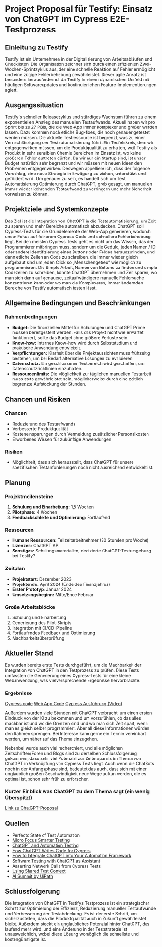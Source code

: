 # Project Proposal für Testify: Einsatz von ChatGPT im Cypress E2E-Testprozess

## Einleitung zu Testify
Testify ist ein Unternehmen in der Digitalisierung von Arbeitsabläufen und Checklisten. Die Organisation zeichnet sich durch einen effizienten Zwei-Wochen-Sprintzyklus aus, der eine schnelle Reaktion auf Fehler ermöglicht und eine zügige Fehlerbehebung gewährleistet. Dieser agile Ansatz ist besonders herausfordernd, da Testify in einem dynamischen Umfeld mit häufigen Softwareupdates und kontinuierlichen Feature-Implementierungen agiert.

## Ausgangssituation
Testify's schneller Releasezyklus und ständiges Wachstum führen zu einem exponentiellen Anstieg des manuellen Testaufwands. Aktuell haben wir pro Sprint bis zu 27 PBIs, die die Web-App immer komplexer und größer werden lassen. Dazu kommen noch etliche Bug-fixes, die noch genauer getestet werden müssen. Die aktuelle Testressource ist begrenzt, was zu einer Vernachlässigung der Testautomatisierung führt. Ein Teufelskreis, dem wir entgegenwirken müssen, um die Produktqualität zu erhalten, weil Testify als Produkt in sehr sensiblen Chemie Bereichen im Einsatz ist, wo keine größeren Fehler auftreten dürfen. Da wir nur ein Startup sind, ist unser Budget natürlich sehr begrenzt und wir müssen mit neuen Ideen den Problemen entgegenwirken. Deswegen appelliere ich, dass der folgende Vorschlag, eine neue Strategie in Erwägung zu ziehen, unterstützt und gefördert wird. Um genauer zu sein, es handelt sich um Test Automatisierung Optimierung durch ChatGPT, grob gesagt, um manuellen immer wieder kehrenden Testaufwand zu verringern und mehr Sicherheit vorweisen zu können.

## Projektziele und Systemkonzepte
Das Ziel ist die Integration von ChatGPT in die Testautomatisierung, um Zeit zu sparen und mehr Bereiche automatisch abzudecken. ChatGPT soll Cypress-Tests für die Grundelemente der Web-App generieren, wodurch unser Fokus auf feinerem Cypress-Code und schnellere Fehlerbehebung liegt. Bei den meisten Cypress Tests geht es nicht um das Wissen, das der Programmierer mitbringen muss, sondern um die Geduld, jeden Namen / ID oder andere Identifizierung eines Buttons oder Feldes herauszufinden, und dann etliche Zeilen an Code zu schreiben, die immer wieder gleich aufgebaut sind um jeden Click so „Menschengetreu“ wie möglich zu programmieren. Die Simple Arbeit, Namen von Buttons zu finden und simple Codezeilen zu schreiben, könnte ChatGPT übernehmen und Zeit sparen, wo man sich dann auf genauere, zeitaufwändigere manuelle Fehlersuche konzentrieren kann oder wo man die Komplexeren, immer ändernden Bereiche von Testify automatisch testen lässt.

## Allgemeine Bedingungen und Beschränkungen
### Rahmenbedingungen
- **Budget:** Die finanziellen Mittel für Schulungen und ChatGPT Prime müssen bereitgestellt werden. Falls das Projekt nicht wie erwartet funktioniert, sollte das Budget ohne größere Verluste sein.
- **Know-how:** Internes Know-how wird durch Selbststudium und praktische Anwendung entwickelt.
- **Verpflichtungen:** Klarheit über die Projektaussichten muss frühzeitig bestehen, um bei Bedarf alternative Lösungen zu evaluieren.
- **Datenschutz:** Ein geschlossener Testbereich wird geschaffen, um Datenschutzrichtlinien einzuhalten.
- **Ressourcenlimits:** Die Möglichkeit zur täglichen manuellen Testarbeit muss stets gewährleistet sein, möglicherweise durch eine zeitlich begrenzte Aufstockung der Stunden.

## Chancen und Risiken
### Chancen
- Reduzierung des Testaufwands
- Verbesserte Produktqualität
- Kosteneinsparungen durch Vermeidung zusätzlicher Personalkosten
- Erworbenes Wissen für zukünftige Anwendungen

### Risiken
- Möglichkeit, dass sich herausstellt, dass ChatGPT für unsere spezifischen Testanforderungen noch nicht ausreichend entwickelt ist.

## Planung
### Projektmeilensteine
1. **Schulung und Einarbeitung:** 1,5 Wochen
2. **Pilotphase:** 4 Wochen
3. **Feedbackschleife und Optimierung:** Fortlaufend

### Ressourcen
- **Humane Ressourcen:** Teilzeitarbeitnehmer (20 Stunden pro Woche)
- **Lizenzen:** ChatGPT API
- **Sonstiges:** Schulungsmaterialien, dedizierte ChatGPT-Testumgebung bei Testify?

### Zeitplan
- **Projektstart:** Dezember 2023
- **Projektende:** April 2024 (Ende des Finanzjahres)
- **Erster Prototyp:** Januar 2024
- **Umsetzungsbeginn:** Mitte/Ende Februar

### Große Arbeitsblöcke
1. Schulung und Einarbeitung
2. Generierung des Pilot-Skripts
3. Integration mit CI/CD-Pipeline
4. Fortlaufendes Feedback und Optimierung
5. Machbarkeitsüberprüfung

## Aktueller Stand
Es wurden bereits erste Tests durchgeführt, um die Machbarkeit der Integration von ChatGPT in den Testprozess zu prüfen. Diese Tests umfassten die Generierung eines Cypress-Tests für eine kleine Webanwendung, was vielversprechende Ergebnisse hervorbrachte.

### Ergebnisse
[Cypress code](chat_GPT_For_Cypress_Codes/cypress_code.js)
[Web App Code](chat_GPT_For_Cypress_Codes/Testify2.0.html)
[Cypress Ausführung (Video)](chat_GPT_For_Cypress_Codes/Video_cypress.mp4)


Außerdem wurden viele Stunden mit ChatGPT verbracht, um einen ersten Eindruck von der KI zu bekommen und um vorzufühlen, ob das alles machbar ist und wo die Grenzen sind und wo man sich Zeit spart, wenn man es gleich selber programmiert. Aber all diese Informationen würden den Rahmen sprengen. Bei Interesse kann gerne ein Termin vereinbart werden, um näher auf das Thema einzugehen.

Nebenbei wurde auch viel recherchiert, und alle möglichen Zeitschriften/Foren und Blogs sind zu derselben Schlussfolgerung gekommen, dass sehr viel Potenzial zur Zeitersparnis im Thema von ChatGPT in Verknüpfung von Cypress Tests liegt. Auch wenn die ChatBots noch in der Anfangsphase sind, bedeutet das auch, dass sich mit einer unglaublich großen Geschwindigkeit neue Wege auftun werden, die es optimal ist, schon sehr früh zu erforschen.

### Kurzer Einblick was ChatGPT zu dem Thema sagt (ein wenig Überspitzt)
[Link zu ChatGPT-Proposal](chat_GPT_For_Cypress_Codes/ChatGPT_Proposal.md)

## Quellen
- [Perfecto State of Test Automation](https://www.perfecto.io/sites/default/files/pdfs/ebook-perfecto-state-test-automation-23.pdf)
- [Micro Focus Smarter Testing](https://www.microfocus.com/en-us/smarter-testing?utm_source=google&utm_medium=cpctx&utm_campaign=7018e000000DYKMAA4&gad_source=1&gclid=Cj0KCQiAmNeqBhD4ARIsADsYfTewMyayGzkCRtjwUxAooiXdsv1S1chi9s074z4sOVYl439yjyMzGzsaAu-oEALw_wcB)
- [ChatGPT and Automation Testing](https://blog.kms-solutions.asia/chat-gpt-and-automation-testing)
- [How ChatGPT Writes Code for Cypress](https://dzone.com/articles/how-chatgpt-writes-code-for-automation-tool-cypres)
- [How to Integrate ChatGPT into Your Automation Framework](https://kailash-pathak.medium.com/how-chatgpt-generate-code-for-automation-tool-cypress-79859f499a1e)
- [Software Testing with ChatGPT as Assistant](https://pirasanth.com/blog/how-to-integrate-chatgpt-into-your-automation-framework)
- [Asserting Network Calls from Cypress Tests](https://www.heise.de/hintergrund/Software-Testing-mit-ChatGPT-als-Assistent-9351842.html)
- [Using Shared Test Context](https://www.cypress.io/blog/2019/12/23/asserting-network-calls-from-cypress-tests)
- [AI Summit by UiPath](https://www.uipath.com/events/ai-summit?utm_source=google&utm_medium=cpc&utm_campaign=DACH_Tier-1_ENG_Gen_T2_Product&utm_term=chatgpt%20automation-p&utm_content=G_Product-ChatGPT&gad_source=1&gclid=Cj0KCQiAmNeqBhD4ARIsADsYfTesNMrX27KIXjLKher4awB_WgQK38eAKnOZLS4G5ARhbuz1MLtDcggaAmHhEALw_wcB&gclsrc=aw.ds)

## Schlussfolgerung
Die Integration von ChatGPT in Testifys Testprozess ist ein strategischer Schritt zur Optimierung der Effizienz, Reduzierung manueller Testaufwände und Verbesserung der Testabdeckung. Es ist der erste Schritt, um sicherzustellen, dass die Produktqualität auch in Zukunft gewährleistet bleibt. Außerdem steckt ein unglaubliches Potenzial hinter ChatGPT, das laufend mehr wird, und eine Änderung in der Teststrategie ist unausweichlich, wobei diese Lösung womöglich die schnellste und kostengünstigste ist.